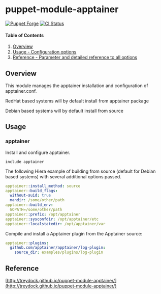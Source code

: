# puppet-module-apptainer

[![Puppet Forge](http://img.shields.io/puppetforge/v/treydock/apptainer.svg)](https://forge.puppetlabs.com/treydock/apptainer)
[![CI Status](https://github.com/treydock/puppet-module-apptainer/workflows/CI/badge.svg?branch=master)](https://github.com/treydock/puppet-module-apptainer/actions?query=workflow%3ACI)

#### Table of Contents

1. [Overview](#overview)
2. [Usage - Configuration options](#usage)
3. [Reference - Parameter and detailed reference to all options](#reference)

## Overview

This module manages the apptainer installation and configuration of apptainer.conf.

RedHat based systems will by default install from apptainer package

Debian based systems will by default install from source

## Usage

### apptainer

Install and configure apptainer.

```puppet
include apptainer
```

The following Hiera example of building from source (default for Debian based systems) with several additional options passed.

```yaml
apptainer::install_method: source
apptainer::build_flags:
  without-suid: true
  mandir: /some/other/path
apptainer::build_env:
  GOPATH=/some/other/path
apptainer::prefix: /opt/apptainer
apptainer::sysconfdir: /opt/apptainer/etc
apptainer::localstatedir: /opt/apptainer/var
```

Compile and install a Apptainer plugin from the Apptainer source:

```yaml
apptainer::plugins:
  github.com/apptainer/apptainer/log-plugin:
    source_dir: examples/plugins/log-plugin
```

## Reference

[http://treydock.github.io/puppet-module-apptainer/](http://treydock.github.io/puppet-module-apptainer/)

